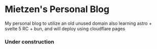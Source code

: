 # Mietzen's Personal Blog

My personal blog to utilize an old unused domain also learning astro + svelte 5 RC + bun, and will deploy using cloudflare pages

### Under construction
